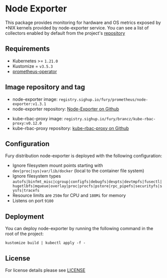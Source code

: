 # Node Exporter

<!-- <KFD-DOCS> -->

This package provides monitoring for hardware and OS metrics exposed by \*NIX
kernels provided by node-exporter service. You can see a list of collectors
enabled by default from the project's [repository][ne-gh]

## Requirements

- Kubernetes >= `1.21.0`
- Kustomize = `v3.5.3`
- [prometheus-operator](../prometheus-operator)

## Image repository and tag

* node-exporter image: `registry.sighup.io/fury/prometheus/node-exporter:v1.3.1`
* node-exporter repository: [Node-Exporter on Github][ne-gh]
- kube-rbac-proxy image: `registry.sighup.io/fury/brancz/kube-rbac-proxy:v0.12.0`
- kube-rbac-proxy repository: [kube-rbac-proxy on Github][krp-gh]

## Configuration

Fury distribution node-exporter is deployed with the following configuration:

- Ignore filesystem mount points starting with `dev|proc|sys|var/lib/docker` (local to the container file system)
- Ignore filesystem types `autofs|binfmt_misc|cgroup|configfs|debugfs|devpts|devtmpfs|fusectl|hugetlbfs|mqueue|overlay|proc|procfs|pstore|rpc_pipefs|securityfs|sysfs|tracefs`
- Resource limits are `250m` for CPU and `180Mi` for memory
- Listens on port `9100`

## Deployment

You can deploy node-exporter by running the following command in the root of the
project:

```shell
kustomize build | kubectl apply -f -
```

<!-- Links -->

[ne-gh]: https://github.com/prometheus/node_exporter
[krp-gh]: https://quay.io/repository/brancz/kube-rbac-proxy

<!-- </KFD-DOCS> -->

## License

For license details please see [LICENSE](../../LICENSE)
